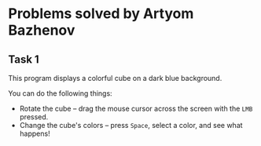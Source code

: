 # Problems solved by Artyom Bazhenov

## Task 1

This program displays a colorful cube on a dark blue background.

You can do the following things:

* Rotate the cube &ndash; drag the mouse cursor across the screen with the `LMB` pressed.
* Change the cube's colors &ndash; press `Space`, select a color, and see what happens!